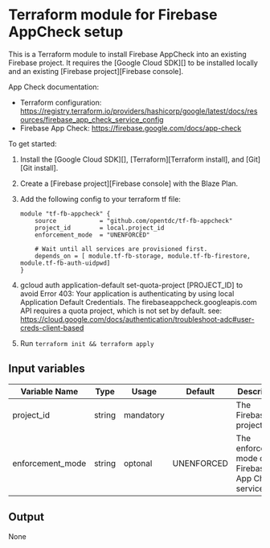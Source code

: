 # Terraform module for Firebase AppCheck setup

This is a Terraform module to install Firebase AppCheck into an existing Firebase project. 
It requires the [Google Cloud SDK][] to be installed locally and an
existing [Firebase project][Firebase console]. 

App Check documentation:

- Terraform configuration: https://registry.terraform.io/providers/hashicorp/google/latest/docs/resources/firebase_app_check_service_config
- Firebase App Check: https://firebase.google.com/docs/app-check

To get started:

1.  Install the [Google Cloud SDK][], [Terraform][Terraform install], and
    [Git][Git install].

2.  Create a [Firebase project][Firebase console] with the Blaze Plan.

3.  Add the following config to your terraform tf file:

    ```
    module "tf-fb-appcheck" {
        source            = "github.com/opentdc/tf-fb-appcheck"
        project_id        = local.project_id
        enforcement_mode  = "UNENFORCED"

        # Wait until all services are provisioned first.
        depends_on = [ module.tf-fb-storage, module.tf-fb-firestore, module.tf-fb-auth-uidpwd]
    }
    ```

4. gcloud auth application-default set-quota-project [PROJECT_ID]
    to avoid Error 403: Your application is authenticating by using local Application Default Credentials. The firebaseappcheck.googleapis.com
    API requires a quota project, which is not set by default.
    see: https://cloud.google.com/docs/authentication/troubleshoot-adc#user-creds-client-based
  
5.  Run `terraform init && terraform apply`


## Input variables

| Variable Name               | Type      | Usage       | Default         | Description                                            |
|-----------------------------|-----------|-------------|-----------------|--------------------------------------------------------|
| project_id                  | string    | mandatory   |                 | The Firebase project ID                                |
| enforcement_mode            | string    | optonal     | UNENFORCED      | The enforcement mode of the Firebase App Check service |


## Output
None